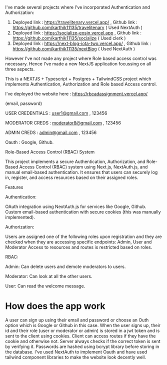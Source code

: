 I've made several projects where I've incorporated Authentication and Authorization: 

1. Deployed link : https://travelitenary.vercel.app/ , Github link : https://github.com/karthik11135/travelitenary ( Used NextAuth )
2. Deployed link : https://socialize-eosin.vercel.app , Github link : https://github.com/karthik11135/socialize ( Used clerk )
3. Deployed link : https://next-blog-iota-two.vercel.app/ , Github link : https://github.com/karthik11135/nextBlog ( Used NextAuth )

However I've not made any project where Role based access control was necessary. Hence I've made a new NextJS application focussing on all three aspects. 

This is a NEXTJS + Typescript + Postgres + TailwindCSS project which implements Authentication, Authorization and Role based Access control. 

I've deployed the website here : https://rbcadassignment.vercel.app/


(email, password)

USER CREDENTIALS : user1@gmail.com , 123456

MODERATOR CREDS  : moderator8@gmail.com , 123456

ADMIN CREDS      : admin@gmail.com , 123456

Oauth : Google, Github. 


Role-Based Access Control (RBAC) System

This project implements a secure Authentication, Authorization, and Role-Based Access Control (RBAC) system using Next.js, NextAuth.js, and manual email-based authentication. It ensures that users can securely log in, register, and access resources based on their assigned roles.

Features

Authentication:

OAuth integration using NextAuth.js for services like Google, Github.
Custom email-based authentication with secure cookies (this was manually implemented).

Authorization:

Users are assigned one of the following roles upon registration and they are checked when they are accessing specific endpoints:
Admin, User and Moderator
Access to resources and routes is restricted based on roles.


RBAC:

Admin: Can delete users and demote moderators to users.

Moderator: Can look at all the other users.

User: Can read the welcome message.


# How does the app work 

A user can sign up using their email and password or choose an Outh option which is Google or Github in this case. When the user signs up, their id and their role (user or moderator or admin) is stored in a jwt token and is sent to the client using cookies. Client can access routes if they have the cookie and otherwise not. Server always checks if the correct token is sent by verifying it. Passwords are hashed using bcrypt library before storing in the database. I've used NextAuth to implement Oauth and have used tailwind component libraries to make the website look decently well.
